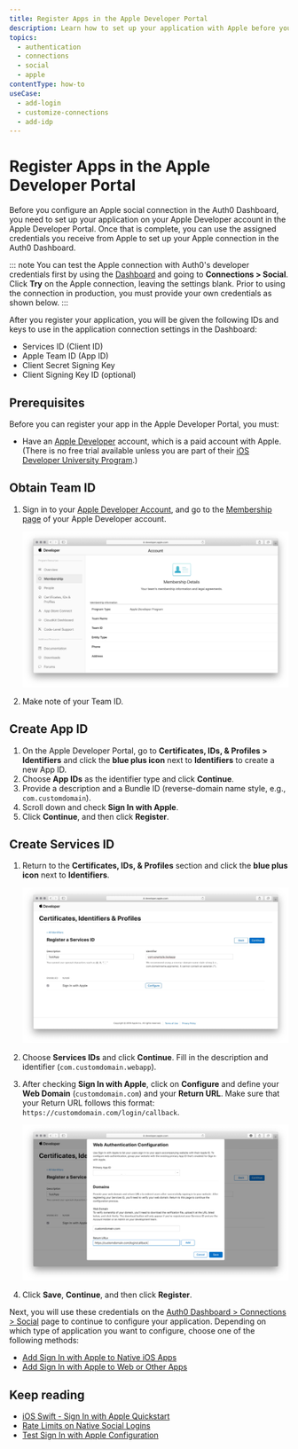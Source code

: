 ```yaml
---
title: Register Apps in the Apple Developer Portal
description: Learn how to set up your application with Apple before you set up your Apple connection in the Auth0 Dashboard.
topics:
  - authentication
  - connections
  - social
  - apple
contentType: how-to
useCase:
  - add-login
  - customize-connections
  - add-idp
---
```

# Register Apps in the Apple Developer Portal

Before you configure an Apple social connection in the Auth0 Dashboard, you need to set up your application on your Apple Developer account in the Apple Developer Portal. Once that is complete, you can use the assigned credentials you receive from Apple to set up your Apple connection in the Auth0 Dashboard. 

::: note
You can test the Apple connection with Auth0's developer credentials first by using the [Dashboard](${manage_url}) and going to **Connections > Social**. Click **Try** on the Apple connection, leaving the settings blank. Prior to using the connection in production, you must provide your own credentials as shown below.
:::

After you register your application, you will be given the following IDs and keys to use in the application connection settings in the Dashboard:

  * Services ID (Client ID)
  * Apple Team ID (App ID)
  * Client Secret Signing Key
  * Client Signing Key ID (optional)

## Prerequisites

Before you can register your app in the Apple Developer Portal, you must:

* Have an [Apple Developer](https://developer.apple.com/programs/) account, which is a paid account with Apple. (There is no free trial available unless you are part of their [iOS Developer University Program](https://developer.apple.com/support/compare-memberships/).)

## Obtain Team ID

1. Sign in to your [Apple Developer Account](https://developer.apple.com/account/#/overview/), and go to the [Membership page](https://developer.apple.com/account/#/membership/) of your Apple Developer account.

    ![Membership Page](/media/articles/connections/social/apple/apple-membership.jpg)

2. Make note of your Team ID.

## Create App ID

1. On the Apple Developer Portal, go to **Certificates, IDs, & Profiles > Identifiers** and click the **blue plus icon** next to **Identifiers** to create a new App ID.
2. Choose **App IDs** as the identifier type and click **Continue**.
3. Provide a description and a Bundle ID (reverse-domain name style, e.g., `com.customdomain`).
4. Scroll down and check **Sign In with Apple**.
5. Click **Continue**, and then click **Register**.

## Create Services ID

1. Return to the **Certificates, IDs, & Profiles** section and click the **blue plus icon** next to **Identifiers**.

    ![Register Services ID](/media/articles/connections/social/apple/apple-registerservicesid.jpg)

2. Choose **Services IDs** and click **Continue**. Fill in the description and identifier (`com.customdomain.webapp`).
3. After checking **Sign In with Apple**, click on **Configure** and define your **Web Domain** (`customdomain.com`) and your **Return URL**. Make sure that your Return URL follows this format: `https://customdomain.com/login/callback`.

    ![Configure URLs](/media/articles/connections/social/apple/apple-configureurls.jpg)

4. Click **Save**, **Continue**, and then click **Register**.

Next, you will use these credentials on the [Auth0 Dashboard > Connections > Social](${manage_url}/#/connections/social) page to continue to configure your application. Depending on which type of application you want to configure, choose one of the following methods:

* [Add Sign In with Apple to Native iOS Apps](/connections/apple-siwa/add-siwa-to-native-app)
* [Add Sign In with Apple to Web or Other Apps](/connections/apple-siwa/add-siwa-to-web-app)

## Keep reading

* [iOS Swift - Sign In with Apple Quickstart](/quickstart/native/ios-swift-siwa)
* [Rate Limits on Native Social Logins](/policies/rate-limits#limits-on-native-social-logins)
* [Test Sign In with Apple Configuration](/connections/apple-siwa/test-siwa-connection)
